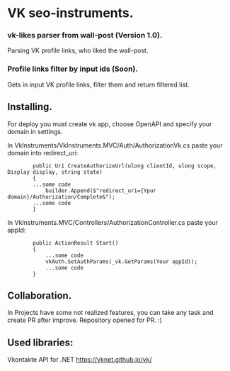 # VK seo-instruments.
###  vk-likes parser from wall-post (Version 1.0). 

Parsing VK profile links, who liked the wall-post.

### Profile links filter by input ids (Soon). 

Gets in input VK profile links, filter them and return filtered list.

## Installing.
For deploy you must create vk app, choose OpenAPI and specify your domain in settings.

In VkInstruments/VkInstruments.MVC/Auth/AuthorizationVk.cs paste your domain into redirect_uri:

```
        public Uri CreateAuthorizeUrl(ulong clientId, ulong scope, Display display, string state)
        {
        ...some code
            builder.Append($"redirect_uri={Ypur domain}/Authorization/Complete&");
        ...some code
        }
```

In VkInstruments.MVC/Controllers/AuthorizationController.cs paste your appId:


```
        public ActionResult Start()
        {
            ...some code
            vkAuth.SetAuthParams(_vk.GetParams(Your appId));
            ...some code
        }
```

## Collaboration.

In Projects have some not realized features, you can take any task and create PR after improve. Repository opened for PR. :)

## Used libraries:

Vkontakte API for .NET https://vknet.github.io/vk/

